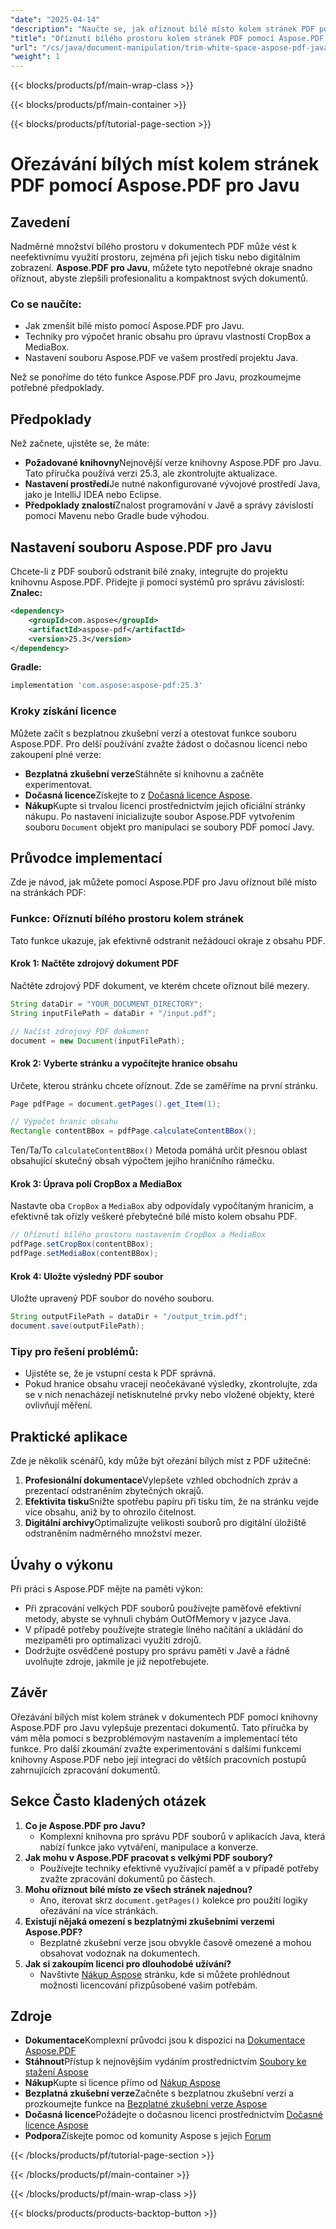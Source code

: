 ```yaml
---
"date": "2025-04-14"
"description": "Naučte se, jak oříznout bílé místo kolem stránek PDF pomocí nástroje Aspose.PDF pro Javu. Postupujte podle tohoto podrobného návodu a vylepšete prezentaci a efektivitu dokumentů."
"title": "Oříznutí bílého prostoru kolem stránek PDF pomocí Aspose.PDF pro Javu | Podrobný návod"
"url": "/cs/java/document-manipulation/trim-white-space-aspose-pdf-java/"
"weight": 1
---
```


{{< blocks/products/pf/main-wrap-class >}}

{{< blocks/products/pf/main-container >}}

{{< blocks/products/pf/tutorial-page-section >}}
# Ořezávání bílých míst kolem stránek PDF pomocí Aspose.PDF pro Javu
## Zavedení
Nadměrné množství bílého prostoru v dokumentech PDF může vést k neefektivnímu využití prostoru, zejména při jejich tisku nebo digitálním zobrazení. **Aspose.PDF pro Javu**, můžete tyto nepotřebné okraje snadno oříznout, abyste zlepšili profesionalitu a kompaktnost svých dokumentů.

### Co se naučíte:
- Jak zmenšit bílé místo pomocí Aspose.PDF pro Javu.
- Techniky pro výpočet hranic obsahu pro úpravu vlastností CropBox a MediaBox.
- Nastavení souboru Aspose.PDF ve vašem prostředí projektu Java.

Než se ponoříme do této funkce Aspose.PDF pro Javu, prozkoumejme potřebné předpoklady.
## Předpoklady
Než začnete, ujistěte se, že máte:
- **Požadované knihovny**Nejnovější verze knihovny Aspose.PDF pro Javu. Tato příručka používá verzi 25.3, ale zkontrolujte aktualizace.
- **Nastavení prostředí**Je nutné nakonfigurované vývojové prostředí Java, jako je IntelliJ IDEA nebo Eclipse.
- **Předpoklady znalostí**Znalost programování v Javě a správy závislostí pomocí Mavenu nebo Gradle bude výhodou.
## Nastavení souboru Aspose.PDF pro Javu
Chcete-li z PDF souborů odstranit bílé znaky, integrujte do projektu knihovnu Aspose.PDF. Přidejte ji pomocí systémů pro správu závislostí:
**Znalec:**
```xml
<dependency>
    <groupId>com.aspose</groupId>
    <artifactId>aspose-pdf</artifactId>
    <version>25.3</version>
</dependency>
```
**Gradle:**
```gradle
implementation 'com.aspose:aspose-pdf:25.3'
```
### Kroky získání licence
Můžete začít s bezplatnou zkušební verzí a otestovat funkce souboru Aspose.PDF. Pro delší používání zvažte žádost o dočasnou licenci nebo zakoupení plné verze:
- **Bezplatná zkušební verze**Stáhněte si knihovnu a začněte experimentovat.
- **Dočasná licence**Získejte to z [Dočasná licence Aspose](https://purchase.aspose.com/temporary-license/).
- **Nákup**Kupte si trvalou licenci prostřednictvím jejich oficiální stránky nákupu.
Po nastavení inicializujte soubor Aspose.PDF vytvořením souboru `Document` objekt pro manipulaci se soubory PDF pomocí Javy.
## Průvodce implementací
Zde je návod, jak můžete pomocí Aspose.PDF pro Javu oříznout bílé místo na stránkách PDF:
### Funkce: Oříznutí bílého prostoru kolem stránek
Tato funkce ukazuje, jak efektivně odstranit nežádoucí okraje z obsahu PDF.
#### Krok 1: Načtěte zdrojový dokument PDF
Načtěte zdrojový PDF dokument, ve kterém chcete oříznout bílé mezery.
```java
String dataDir = "YOUR_DOCUMENT_DIRECTORY";
String inputFilePath = dataDir + "/input.pdf";

// Načíst zdrojový PDF dokument
document = new Document(inputFilePath);
```
#### Krok 2: Vyberte stránku a vypočítejte hranice obsahu
Určete, kterou stránku chcete oříznout. Zde se zaměříme na první stránku.
```java
Page pdfPage = document.getPages().get_Item(1);

// Výpočet hranic obsahu
Rectangle contentBBox = pdfPage.calculateContentBBox();
```
Ten/Ta/To `calculateContentBBox()` Metoda pomáhá určit přesnou oblast obsahující skutečný obsah výpočtem jejího hraničního rámečku.
#### Krok 3: Úprava polí CropBox a MediaBox
Nastavte oba `CropBox` a `MediaBox` aby odpovídaly vypočítaným hranicím, a efektivně tak ořízly veškeré přebytečné bílé místo kolem obsahu PDF.
```java
// Oříznutí bílého prostoru nastavením CropBox a MediaBox
pdfPage.setCropBox(contentBBox);
pdfPage.setMediaBox(contentBBox);
```
#### Krok 4: Uložte výsledný PDF soubor
Uložte upravený PDF soubor do nového souboru.
```java
String outputFilePath = dataDir + "/output_trim.pdf";
document.save(outputFilePath);
```
### Tipy pro řešení problémů:
- Ujistěte se, že je vstupní cesta k PDF správná.
- Pokud hranice obsahu vracejí neočekávané výsledky, zkontrolujte, zda se v nich nenacházejí netisknutelné prvky nebo vložené objekty, které ovlivňují měření.
## Praktické aplikace
Zde je několik scénářů, kdy může být ořezání bílých míst z PDF užitečné:
1. **Profesionální dokumentace**Vylepšete vzhled obchodních zpráv a prezentací odstraněním zbytečných okrajů.
2. **Efektivita tisku**Snižte spotřebu papíru při tisku tím, že na stránku vejde více obsahu, aniž by to ohrozilo čitelnost.
3. **Digitální archivy**Optimalizujte velikosti souborů pro digitální úložiště odstraněním nadměrného množství mezer.
## Úvahy o výkonu
Při práci s Aspose.PDF mějte na paměti výkon:
- Při zpracování velkých PDF souborů používejte paměťově efektivní metody, abyste se vyhnuli chybám OutOfMemory v jazyce Java.
- V případě potřeby používejte strategie líného načítání a ukládání do mezipaměti pro optimalizaci využití zdrojů.
- Dodržujte osvědčené postupy pro správu paměti v Javě a řádně uvolňujte zdroje, jakmile je již nepotřebujete.
## Závěr
Ořezávání bílých míst kolem stránek v dokumentech PDF pomocí knihovny Aspose.PDF pro Javu vylepšuje prezentaci dokumentů. Tato příručka by vám měla pomoci s bezproblémovým nastavením a implementací této funkce. Pro další zkoumání zvažte experimentování s dalšími funkcemi knihovny Aspose.PDF nebo její integraci do větších pracovních postupů zahrnujících zpracování dokumentů.
## Sekce Často kladených otázek
1. **Co je Aspose.PDF pro Javu?**
   - Komplexní knihovna pro správu PDF souborů v aplikacích Java, která nabízí funkce jako vytváření, manipulace a konverze.
2. **Jak mohu v Aspose.PDF pracovat s velkými PDF soubory?**
   - Používejte techniky efektivně využívající paměť a v případě potřeby zvažte zpracování dokumentů po částech.
3. **Mohu oříznout bílé místo ze všech stránek najednou?**
   - Ano, iterovat skrz `document.getPages()` kolekce pro použití logiky ořezávání na více stránkách.
4. **Existují nějaká omezení s bezplatnými zkušebními verzemi Aspose.PDF?**
   - Bezplatné zkušební verze jsou obvykle časově omezené a mohou obsahovat vodoznak na dokumentech.
5. **Jak si zakoupím licenci pro dlouhodobé užívání?**
   - Navštivte [Nákup Aspose](https://purchase.aspose.com/buy) stránku, kde si můžete prohlédnout možnosti licencování přizpůsobené vašim potřebám.
## Zdroje
- **Dokumentace**Komplexní průvodci jsou k dispozici na [Dokumentace Aspose.PDF](https://reference.aspose.com/pdf/java/)
- **Stáhnout**Přístup k nejnovějším vydáním prostřednictvím [Soubory ke stažení Aspose](https://releases.aspose.com/pdf/java/)
- **Nákup**Kupte si licence přímo od [Nákup Aspose](https://purchase.aspose.com/buy)
- **Bezplatná zkušební verze**Začněte s bezplatnou zkušební verzí a prozkoumejte funkce na [Bezplatné zkušební verze Aspose](https://releases.aspose.com/pdf/java/)
- **Dočasná licence**Požádejte o dočasnou licenci prostřednictvím [Dočasné licence Aspose](https://purchase.aspose.com/temporary-license/)
- **Podpora**Získejte pomoc od komunity Aspose s jejich [Forum](https://forum.aspose.com/c/pdf/10)

{{< /blocks/products/pf/tutorial-page-section >}}

{{< /blocks/products/pf/main-container >}}

{{< /blocks/products/pf/main-wrap-class >}}

{{< blocks/products/products-backtop-button >}}